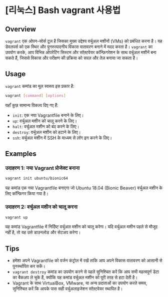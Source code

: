 # [리눅스] Bash vagrant 사용법

## Overview
`vagrant` एक ओपन-सोर्स टूल है जिसका मुख्य उद्देश्य वर्चुअल मशीनों (VMs) को प्रबंधित करना है। यह डेवलपर्स को एक स्थिर और पुनरुत्पादनीय विकास वातावरण बनाने में मदद करता है। `vagrant` का उपयोग करके, आप विभिन्न ऑपरेटिंग सिस्टम और सॉफ़्टवेयर कॉन्फ़िगरेशन के साथ वर्चुअल मशीनें बना सकते हैं, जिससे विकास और परीक्षण की प्रक्रिया को सरल और तेज़ बनाया जा सकता है।

## Usage
`vagrant` कमांड का मूल स्वरूप इस प्रकार है:

```bash
vagrant [command] [options]
```

यहाँ कुछ सामान्य विकल्प दिए गए हैं:

- `init`: एक नया Vagrantfile बनाने के लिए।
- `up`: वर्चुअल मशीन को चालू करने के लिए।
- `halt`: वर्चुअल मशीन को बंद करने के लिए।
- `destroy`: वर्चुअल मशीन को हटाने के लिए।
- `ssh`: वर्चुअल मशीन में SSH के माध्यम से लॉग इन करने के लिए।

## Examples

### उदाहरण 1: नया Vagrant प्रोजेक्ट बनाना
```bash
vagrant init ubuntu/bionic64
```
यह कमांड एक नया Vagrantfile बनाएगा जो Ubuntu 18.04 (Bionic Beaver) वर्चुअल मशीन के लिए कॉन्फ़िगर किया गया है।

### उदाहरण 2: वर्चुअल मशीन को चालू करना
```bash
vagrant up
```
यह कमांड Vagrantfile में निर्दिष्ट वर्चुअल मशीन को चालू करेगा। यदि वर्चुअल मशीन पहले से मौजूद नहीं है, तो यह उसे डाउनलोड और सेटअप करेगा।

## Tips
- हमेशा अपने Vagrantfile को वर्जन कंट्रोल में रखें ताकि आप अपने विकास वातावरण को आसानी से पुनर्स्थापित कर सकें।
- `vagrant destroy` कमांड का उपयोग करने से पहले सुनिश्चित करें कि आप सभी महत्वपूर्ण डेटा का बैकअप ले चुके हैं, क्योंकि यह कमांड वर्चुअल मशीन को पूरी तरह से हटा देती है।
- Vagrant के साथ VirtualBox, VMware, या अन्य प्रदाताओं का उपयोग करते समय, सुनिश्चित करें कि आपके पास सही वर्चुअलाइजेशन सॉफ़्टवेयर स्थापित है।